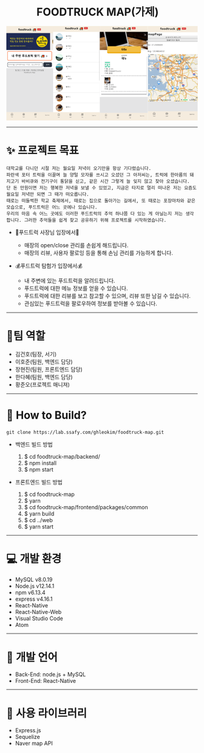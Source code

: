 # &nbsp;&nbsp;&nbsp;&nbsp;&nbsp;&nbsp;&nbsp;&nbsp;&nbsp;&nbsp;&nbsp;&nbsp;&nbsp;&nbsp;&nbsp;&nbsp;&nbsp;&nbsp;&nbsp;&nbsp;&nbsp;&nbsp;&nbsp;&nbsp;&nbsp;&nbsp;&nbsp;&nbsp;&nbsp;&nbsp;&nbsp;&nbsp;&nbsp;&nbsp;&nbsp;&nbsp;&nbsp;&nbsp;&nbsp;&nbsp;&nbsp;&nbsp;&nbsp;&nbsp;&nbsp;&nbsp;&nbsp;&nbsp;&nbsp;&nbsp;&nbsp;&nbsp;&nbsp;&nbsp;&nbsp;&nbsp;&nbsp;&nbsp;&nbsp;&nbsp;&nbsp;&nbsp;&nbsp;&nbsp;&nbsp;&nbsp;&nbsp;&nbsp;&nbsp;&nbsp;&nbsp;&nbsp;&nbsp;&nbsp;&nbsp;&nbsp;&nbsp;&nbsp;&nbsp;&nbsp;&nbsp;&nbsp;&nbsp;&nbsp;&nbsp;&nbsp;&nbsp; FOODTRUCK MAP(가제)
![foodtruckMap.png](foodtruckMap.png)

---

# ✨ 프로젝트 목표

```
대학교를 다니던 시절 저는 월요일 저녁이 오기만을 항상 기다렸습니다. 
파란색 포터 트럭을 이끌며 늘 양털 모자를 쓰시고 오셨던 그 아저씨는, 트럭에 한아름의 돼지고기 바비큐와 전기구이 통닭을 싣고, 같은 시간 그렇게 늘 잊지 않고 찾아 오셨습니다. 
단 돈 만원이면 저는 행복한 저녁을 보낼 수 있었고, 지금은 타지로 멀리 떠나온 저는 요즘도 월요일 저녁만 되면 그 때가 떠오릅니다.
때로는 떠들썩한 학교 축제에서, 때로는 집으로 돌아가는 길에서, 또 때로는 포장마차와 같은 모습으로, 푸드트럭은 어느 곳에나 있습니다.
우리의 마음 속 어느 곳에도 이러한 푸드트럭의 추억 하나쯤 다 있는 게 아닐는지 저는 생각합니다. 그러한 추억들을 쉽게 찾고 공유하기 위해 프로젝트를 시작하였습니다.
```

- 🚚푸드트럭 사장님 입장에서🚚
    - 매장의 open/close 관리를 손쉽게 해드립니다.
    - 매장의 리뷰, 사용자 팔로잉 등을 통해 손님 관리를 가능하게 합니다.

- 💰푸드트럭 탐험가 입장에서💰
    - 내 주변에 있는 푸드트럭을 알려드립니다.
    - 푸드트럭에 대한 메뉴 정보를 얻을 수 있습니다.
    - 푸드트럭에 대한 리뷰를 보고 참고할 수 있으며, 리뷰 또한 남길 수 있습니다.
    - 관심있는 푸드트럭을 팔로우하여 정보를 받아볼 수 있습니다.

---

# 👦팀 역할

- 김건호(팀장, 서기)
- 이호준(팀원, 백엔드 담당)
- 장현진(팀원, 프론트엔드 담당)
- 한다혜(팀원, 백엔드 담당)
- 황준오(프로젝트 매니져)

---

# 🔨 How to Build?

    git clone https://lab.ssafy.com/ghleokim/foodtruck-map.git

- 백엔드 빌드 방법

    1. $ cd foodtruck-map/backend/
    2. $ npm install
    3. $ npm start

- 프론트엔드 빌드 방법

    1. $ cd foodtruck-map
    2. $ yarn
    3. $ cd foodtruck-map/frontend/packages/common
    4. $ yarn build
    5. $ cd ../web
    6. $ yarn start

---

# 💻 개발 환경

- MySQL v8.0.19
- Node.js v12.14.1
- npm v6.13.4
- express v4.16.1
- React-Native
- React-Native-Web
- Visual Studio Code
- Atom

---

# 📑 개발 언어

- Back-End: node.js + MySQL
- Front-End: React-Native

---

# 📁 사용 라이브러리

- Express.js
- Sequelize
- Naver map API